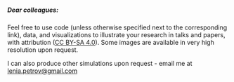 ##### Dear colleagues:

Feel free to use code (unless otherwise specified next to the corresponding link),
data, and visualizations to illustrate your research in talks and papers,
with attribution (<a href="https://creativecommons.org/licenses/by-sa/4.0/" target="_blank">CC BY-SA 4.0</a>).
Some images are available in very high resolution upon request.

I can also produce other simulations upon request - email me at <a href="mailto:lenia.petrov@gmail.com">lenia.petrov@gmail.com</a>
